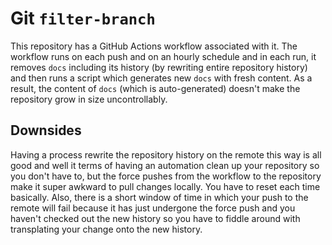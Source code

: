 # Git `filter-branch`

This repository has a GitHub Actions workflow associated with it. The workflow
runs on each push and on an hourly schedule and in each run, it removes `docs`
including its history (by rewriting entire repository history) and then runs a
script which generates new `docs` with fresh content. As a result, the content
of `docs` (which is auto-generated) doesn't make the repository grow in size
uncontrollably.

## Downsides

Having a process rewrite the repository history on the remote this way is all
good and well it terms of having an automation clean up your repository so you
don't have to, but the force pushes from the workflow to the repository make
it super awkward to pull changes locally. You have to reset each time basically.
Also, there is a short window of time in which your push to the remote will
fail because it has just undergone the force push and you haven't checked out
the new history so you have to fiddle around with transplating your change
onto the new history.
